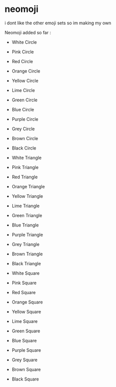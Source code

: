 # neomoji
i dont like the other emoji sets so im making my own

Neomoji added so far :
- White Circle
- Pink Circle
- Red Circle
- Orange Circle
- Yellow Circle
- Lime Circle
- Green Circle
- Blue Circle
- Purple Circle
- Grey Circle
- Brown Circle
- Black Circle

- White Triangle
- Pink Triangle
- Red Triangle
- Orange Triangle
- Yellow Triangle
- Lime Triangle
- Green Triangle
- Blue Triangle
- Purple Triangle
- Grey Triangle
- Brown Triangle
- Black Triangle

- White Square
- Pink Square
- Red Square
- Orange Square
- Yellow Square
- Lime Square
- Green Square
- Blue Square
- Purple Square
- Grey Square
- Brown Square
- Black Square